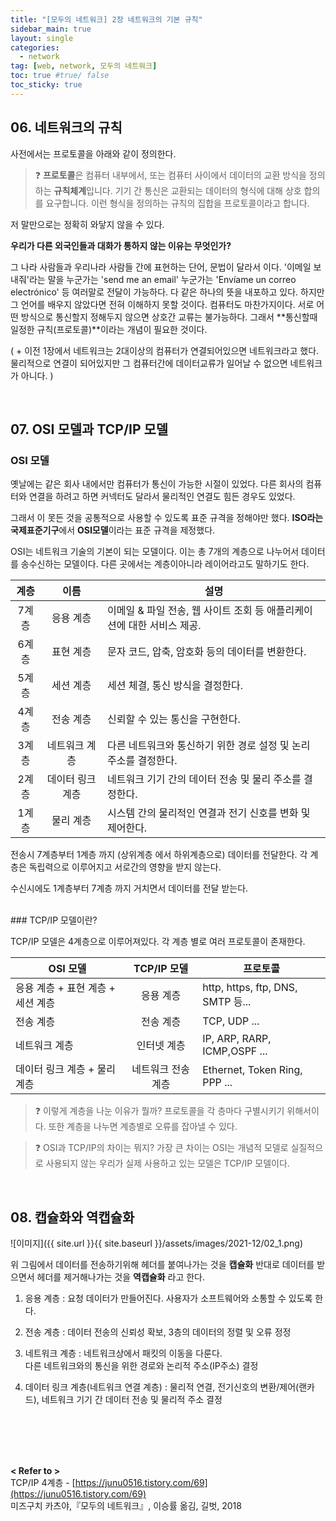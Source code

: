 ```yaml
---
title: "[모두의 네트워크] 2장 네트워크의 기본 규칙"
sidebar_main: true
layout: single
categories: 
  - network
tag: [web, network, 모두의 네트워크]
toc: true #true/ false
toc_sticky: true
---
```


## 06. 네트워크의 규칙

사전에서는 프로토콜을 아래와 같이 정의한다.


> ❓ **프로토콜**은 컴퓨터 내부에서, 또는 컴퓨터 사이에서 데이터의 교환 방식을 정의하는 **규칙체계**입니다. 기기 간 통신은 교환되는 데이터의 형식에 대해 상호 합의를 요구합니다. 이런 형식을 정의하는 규칙의 집합을 프로토콜이라고 합니다.

저 말만으로는 정확히 와닿지 않을 수 있다.

**우리가 다른 외국인들과 대화가 통하지 않는 이유는 무엇인가?**

그 나라 사람들과 우리나라 사람들 간에 표현하는 단어, 문법이 달라서 이다. '이메일 보내줘'라는 말을 누군가는 'send me an email' 누군가는 'Envíame un correo electrónico' 등 여러말로 전달이 가능하다. 다 같은 하나의 뜻을 내포하고 있다. 하지만 그 언어를 배우지 않았다면 전혀 이해하지 못할 것이다. 컴퓨터도 마찬가지이다. 서로 어떤 방식으로 통신할지 정해두지 않으면 상호간 교류는 불가능하다. 그래서 **통신할때 일정한 규칙(프로토콜)**이라는 개념이 필요한 것이다.

( + 이전 1장에서 네트워크는 2대이상의 컴퓨터가 연결되어있으면 네트워크라고 했다. 물리적으로 연결이 되어있지만 그 컴퓨터간에 데이터교류가 일어날 수 없으면 네트워크가 아니다. )

<br/>

## 07. OSI 모델과 TCP/IP 모델

### OSI 모델

옛날에는 같은 회사 내에서만 컴퓨터가 통신이 가능한 시절이 있었다. 다른 회사의 컴퓨터와 연결을 하려고 하면 커넥터도 달라서 물리적인 연결도 힘든 경우도 있었다.

그래서 이 못든 것을 공통적으로 사용할 수 있도록 표준 규격을 정해야만 했다.
**ISO라는 국제표준기구**에서 **OSI모델**이라는 표준 규격을 제정했다.

OSI는 네트워크 기술의 기본이 되는 모델이다. 이는 총 7개의 계층으로 나누어서 데이터를 송수신하는 모델이다. 다른 곳에서는 계층이아니라 레이어라고도 말하기도 한다. 

| 계층 | 이름 | 설명 |
| :---: | :---: | --- |
| 7계층 | 응용 계층 | 이메일 & 파일 전송, 웹 사이트 조회 등 애플리케이션에 대한 서비스 제공. |
| 6계층 | 표현 계층 | 문자 코드, 압축, 암호화 등의 데이터를 변환한다. |
| 5계층 | 세션 계층 | 세션 체결, 통신 방식을 결정한다. |
| 4계층 | 전송 계층 | 신뢰할 수 있는 통신을 구현한다. |
| 3계층 | 네트워크 계층 | 다른 네트워크와 통신하기 위한 경로 설정 및 논리 주소를 결정한다. |
| 2계층 | 데이터 링크 계층 | 네트워크 기기 간의 데이터 전송 및 물리 주소를 결정한다. |
| 1계층 | 물리 계층 | 시스템 간의 물리적인 연결과 전기 신호를 변화 및 제어한다. |

전송시 7계층부터 1계층 까지 (상위계층 에서 하위계층으로) 데이터를 전달한다.
각 계층은 독립력으로 이루어지고 서로간의 영향을 받지 않는다.

수신시에도 1계층부터 7계층 까지 거치면서 데이터를 전달 받는다.

<br/>
### TCP/IP 모델이란?

TCP/IP 모델은 4계층으로 이루어져있다.
각 계층 별로 여러 프로토콜이 존재한다.

| OSI 모델 | TCP/IP 모델 | 프로토콜 |
| --- | :---: | --- |
| 응용 계층 + 표현 계층 + 세션 계층 | 응용 계층 | http, https, ftp, DNS, SMTP 등... |
| 전송 계층 | 전송 계층 | TCP, UDP ... |
| 네트워크 계층 | 인터넷 계층 | IP, ARP, RARP, ICMP,OSPF ... |
| 데이터 링크 계층 + 물리 계층 | 네트워크 전송계층 | Ethernet, Token Ring, PPP ... |

> ❓ 이렇게 계층을 나눈 이유가 뭘까?
프로토콜을 각 층마다 구별시키기 위해서이다.
또한 계층을 나누면 계층별로 오류를 잡아낼 수 있다.


> ❓ OSI과 TCP/IP의 차이는 뭐지?
가장 큰 차이는 OSI는 개념적 모델로 실질적으로 사용되지 않는
우리가 실제 사용하고 있는 모델은 TCP/IP 모델이다.


<br/>

## 08. 캡슐화와 역캡슐화

![이미지]({{ site.url }}{{ site.baseurl }}/assets/images/2021-12/02_1.png)

위 그림에서 데이터를 전송하기위해 헤더를 붙여나가는 것을 **캡슐화**
반대로 데이터를 받으면서 헤더를 제거해나가는 것을 **역캡슐화** 라고 한다.

1. 응용 계층 : 요청 데이터가 만들어진다. 사용자가 소프트웨어와 소통할 수 있도록 한다.
2. 전송 계층 :  데이터 전송의 신뢰성 확보, 3층의 데이터의 정렬 및 오류 정정
3. 네트워크 계층 : 네트워크상에서 패킷의 이동을 다룬다.<br/>
    다른 네트워크와의 통신을 위한 경로와 논리적 주소(IP주소) 결정
    
4. 데이터 링크 계층(네트워크 연결 계층) : 물리적 연결, 전기신호의 변환/제어(랜카드), 네트워크 기기 간 데이터 전송 및 물리적 주소 결정



<br/>
<br/>
<br/>
<br/>

**< Refer to >**<br />
TCP/IP 4계층 - [https://junu0516.tistory.com/69](https://junu0516.tistory.com/69) <br />
미즈구치 카츠야,『모두의 네트워크』, 이승률 옮김, 길벗, 2018